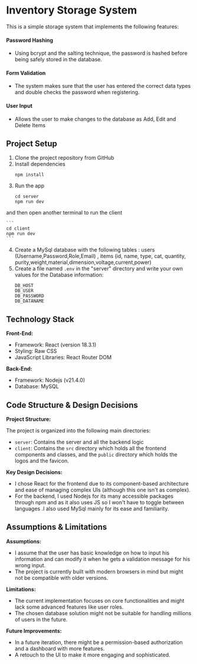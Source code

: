 # Inventory Storage System

This is a simple storage system that implements the following features:
#### Password Hashing
 - Using bcrypt and the salting technique, the password is hashed before being safely stored in the database.
#### Form Validation
 - The system makes sure that the user has entered the correct data types and double checks the password when registering.
#### User Input
 - Allows the user to make changes to the database as Add, Edit and Delete Items
 

## Project Setup

 1. Clone the project repository from GitHub
 2. Install dependencies 
	 ```
	npm install
	```
 3. Run the app
	 ```
	cd server
	npm run dev
	```
  and then open another terminal to run the client
  
	```
	cd client
	npm run dev
	```
 4. Create a MySql database with the following tables : users (Username,Password,Role,Email) , items (id, name, type, cat, quantity, purity,weight,material,dimension,voltage,current,power)
 5. Create a file named `.env` in the "server" directory and write your own values for the Database information:
	 ```
	 DB_HOST
	 DB_USER
	 DB_PASSWORD
	 DB_DATANAME
	 ```


## Technology Stack
**Front-End:**

-   Framework: React (version 18.3.1)
-   Styling: Raw CSS
-   JavaScript Libraries: React Router DOM

**Back-End:**

-   Framework: Nodejs (v21.4.0)
-   Database: MySQL



## Code Structure & Design Decisions

**Project Structure:**

The project is organized into the following main directories:
-   `server`: Contains the server and all the backend logic
-   `client`: Contains the `src` directory which holds all the frontend components and classes, and the `public` directory which holds the logos and the favicon.

**Key Design Decisions:**

-   I chose React for the frontend due to its component-based architecture and ease of managing complex UIs (although this one isn't as complex).
-   For the backend, I used Nodejs for its many accessible packages through npm and as it also uses JS so I won't have to toggle between languages .I also used MySql mainly for its ease and familiarity.


## Assumptions & Limitations

**Assumptions:**

-   I assume that the user has basic knowledge on how to input his information and can modify it when he gets a validation message for his wrong input.
-   The project is currently built with modern browsers in mind but might not be compatible with older versions.

**Limitations:**

-   The current implementation focuses on core functionalities and might lack some advanced features like user roles.
-   The chosen database solution might not be suitable for handling millions of users in the future.

**Future Improvements:**
- In a future iteration, there might be a permission-based authorization and a dashboard with more features.
- A retouch to the UI to make it more engaging and sophisticated.



